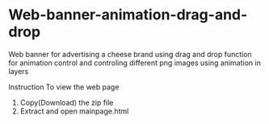 # Web-banner-animation-drag-and-drop
Web banner for advertising a cheese brand using drag and drop function for animation control and controling different png images using animation in layers

Instruction To view the web page
1. Copy(Download) the zip file
2. Extract and open mainpage.html
